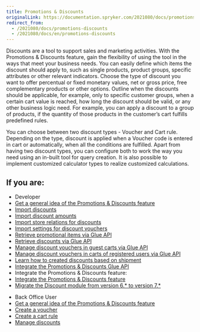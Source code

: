 ```yaml
---
title: Promotions & Discounts
originalLink: https://documentation.spryker.com/2021080/docs/promotions-discounts
redirect_from:
  - /2021080/docs/promotions-discounts
  - /2021080/docs/en/promotions-discounts
---
```


Discounts are a tool to support sales and marketing activities. With the Promotions & Discounts feature, gain the flexibility of using the tool in the ways that meet your business needs. You can easily define which items the discount should apply to, such as single products, product groups, specific attributes or other relevant indicators. Choose the type of discount you want to offer percentual or fixed monetary values, net or gross price, free complementary products or other options. Outline when the discounts should be applicable, for example, only to specific customer groups, when a certain cart value is reached, how long the discount should be valid, or any other business logic need. For example, you can apply a discount to a group of products, if the quantity of those products in the customer’s cart fulfills predefined rules.

You can choose between two discount types - Voucher and Cart rule. Depending on the type, discount is applied when a Voucher code is entered in cart or automatically, when all the conditions are fulfilled. Apart from having two discount types, you can configure both to work the way you need using an in-built tool for query creation. It is also possible to implement customized calculator types to realize customized calculations.

## If you are:

<div class="mr-container">
    <div class="mr-list-container">
        <!-- col1 -->
        <div class="mr-col">
            <ul class="mr-list mr-list-green">
                <li class="mr-title">Developer</li>
                <li><a href="https://documentation.spryker.com/docs/discount-feature-overview">Get a general idea of the Promotions & Discounts feature</a></li>
                <li><a href="https://documentation.spryker.com/docs/file-details-discountcsv">Import discounts</a></li>
                <li><a href="https://documentation.spryker.com/docs/file-details-discount-amountcsv">Import discount amounts</a></li>
                <li><a href="https://documentation.spryker.com/docs/file-details-discount-storecsv">Import store relations for discounts</a></li>
                <li><a href="https://documentation.spryker.com/docs/file-details-discount-vouchercsv">Import settings for discount vouchers</a></li>                
                                        <li><a href="https://documentation.spryker.com/docs/retrieving-promotional-items" class="mr-link">Retrieve promotional items via Glue API</a></li>
                <li><a href="https://documentation.spryker.com/docs/en/retrieving-discounts" class="mr-link">Retrieve discounts via Glue API</a></li>
                <li><a href="https://documentation.spryker.com/docs/managing-discount-vouchers-in-guest-carts" class="mr-link">Manage discount vouchers in guest carts via Glue API</a></li>
                <li><a href="https://documentation.spryker.com/docs/managing-discount-vouchers-in-carts-of-registered-users" class="mr-link">Manage discount vouchers in carts of registered users via Glue API</a></li>
                <li><a href="https://documentation.spryker.com/docs/ht-activate-a-discount-rule-based-on-a-shipment-carrier" class="mr-link">Learn how to created discounts based on shipment</a></li>
                <li><a href="https://documentation.spryker.com/docs/glue-api-promotions-discounts-feature-integration" class="mr-link">Integrate the Promotions & Discounts Glue API</a></li>
                <li>Integrate the Promotions & Discounts feature:</li>
                <li><a href="https://documentation.spryker.com/docs/promotions-discounts-feature-integration" class="mr-link">Integrate the Promotions & Discounts feature</a></li>
                <li><a href="https://documentation.spryker.com/docs/mg-discount#upgrading-from-version-6---to-version-7--" class="mr-link">Migrate the Discount module from version 6.* to version 7.*</a></li>
                </ul>
        </div>
        <!-- col2 -->
        <div class="mr-col">
            <ul class="mr-list mr-list-blue">
                <li class="mr-title"> Back Office User</li>
                <li><a href="https://documentation.spryker.com/docs/promotions-discounts-feature-overview">Get a general idea of the Promotions & Discounts feature</a></li>
                <li><a href="https://documentation.spryker.com/docs/creating-a-voucher" class="mr-link">Create a voucher</a></li>
                <li><a href="https://documentation.spryker.com/docs/creating-a-cart-rule" class="mr-link">Create a cart rule</a></li>
                 <li><a href="https://documentation.spryker.com/docs/managing-discounts" class="mr-link">Manage discounts</a></li>
            </ul>
        </div>
    </div>
</div>
